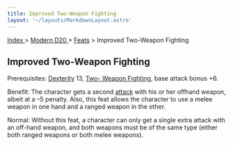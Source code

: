 ```yaml
---
title: Improved Two-Weapon Fighting
layout: '~/layouts/MarkdownLayout.astro'
---
```


[ Index ](/) > [ Modern D20 ](/modern.d20.srd) > [Feats](/modern.d20.srd/feats) > Improved Two-Weapon Fighting

## Improved Two-Weapon Fighting

Prerequisites: [Dexterity](/modern.d20.srd/basics/ability.scores) 13, [Two- Weapon Fighting](/modern.d20.srd/feats/two.weapon.fighting), base attack bonus
+6.

Benefit: The character gets a second
[attack](/modern.d20.srd/combat/attack.roll) with his or her offhand weapon,
albeit at a –5 penalty. Also, this feat allows the character to use a melee
weapon in one hand and a ranged weapon in the other.

Normal: Without this feat, a character can only get a single extra attack with
an off-hand weapon, and both weapons must be of the same type (either both
ranged weapons or both melee weapons).

